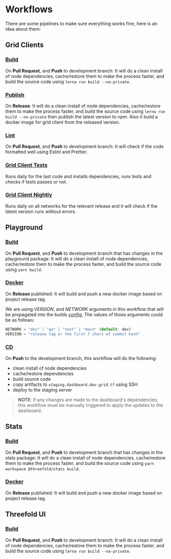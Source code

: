 # Workflows

There are some pipelines to make sure everything works fine, here is an idea about them:

## Grid Clients

### [Build](/.github/workflows/build.yml)

On **Pull Request**, and **Push** to development branch: It will do a clean install of node dependencies, cache/restore them to make the process faster, and build the source code using `lerna run build --no-private`.

### [Publish](/.github/workflows/publish.yml)

On **Release**: It will do a clean install of node dependencies, cache/restore them to make the process faster, and build the source code using `lerna run build --no-private` then publish the latest version to npm. Also it build a docker image for grid client from the released version.

### [Lint](/.github/workflows/lint.yml)

On **Pull Request**, and **Push** to development branch: It will check if the code formatted well using Eslint and Prettier.

### [Grid Client Tests](/.github/workflows/grid_client_tests.yml)

Runs daily for the last code and installs dependencies, runs tests and checks if tests passes or not.

### [Grid Client Nightly](/.github/workflows/grid_client_nightly.yml)

Runs daily on all networks for the relevant release and it will check if the latest version runs without errors.

## Playground

### [Build](/.github/workflows/playground_build.yml)

On **Pull Request**, and **Push** to development branch that has changes in the playground package: It will do a clean install of node dependencies, cache/restore them to make the process faster, and build the source code using `yarn build`.

### [Docker](/.github/workflows/playground_docker.yml)

On **Release** published: It will build and push a new docker image based on project release tag.

We are using _VERSION_, and _NETWORK_ arguments in this workflow that will be propagated into the builds [config](/packages/playground/scripts/build-env.sh), The values of those arguments could be as follows:

```js
NETWORK = "dev" | "qa" | "test" | "main" (default: dev)
VERSION = "release tag or the first 7 chars of commit hash"
```

### [CD](/.github/workflows/playground_cd.yml)

On **Push** to the development branch, this workflow will do the following:
- clean install of node dependencies
- cache/restore dependencies
- build source code 
- copy artifacts to `staging.dashboard.dev.grid.tf` using SSH
- deploy to the staging server

> **NOTE**: If any changes are made to the dashboard's dependencies, this workflow must be manually triggered to apply the updates to the dashboard.

## Stats

### [Build](/.github/workflows/stats_build.yaml)

On **Pull Request**, and **Push** to development branch that has changes in the stats package: It will do a clean install of node dependencies, cache/restore them to make the process faster, and build the source code using `yarn workspace @threefold/stats build`.

### [Docker](/.github/workflows/stats_docker.yaml)

On **Release** published: It will build and push a new docker image based on project release tag.

## Threefold UI

### [Build](/.github/workflows/threefold_ui_build.yaml)

On **Pull Request**, and **Push** to development branch: It will do a clean install of node dependencies, cache/restore them to make the process faster, and build the source code using `lerna run build --no-private`.
